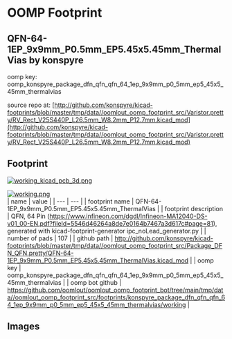 # OOMP Footprint  
## QFN-64-1EP_9x9mm_P0.5mm_EP5.45x5.45mm_ThermalVias  by konspyre  
  
oomp key: oomp_konspyre_package_dfn_qfn_qfn_64_1ep_9x9mm_p0_5mm_ep5_45x5_45mm_thermalvias  
  
source repo at: [http://github.com/konspyre/kicad-footprints/blob/master/tmp/data//oomlout_oomp_footprint_src/Varistor.pretty/RV_Rect_V25S440P_L26.5mm_W8.2mm_P12.7mm.kicad_mod](http://github.com/konspyre/kicad-footprints/blob/master/tmp/data//oomlout_oomp_footprint_src/Varistor.pretty/RV_Rect_V25S440P_L26.5mm_W8.2mm_P12.7mm.kicad_mod)  
## Footprint  
  
[![working_kicad_pcb_3d.png](working_kicad_pcb_3d_600.png)](working_kicad_pcb_3d.png)  
  
[![working.png](working_600.png)](working.png)  
| name | value | 
| --- | --- | 
| footprint name | QFN-64-1EP_9x9mm_P0.5mm_EP5.45x5.45mm_ThermalVias | 
| footprint description | QFN, 64 Pin (https://www.infineon.com/dgdl/Infineon-MA12040-DS-v01_00-EN.pdf?fileId=5546d46264a8de7e0164b7467a3d617c#page=81), generated with kicad-footprint-generator ipc_noLead_generator.py | 
| number of pads | 107 | 
| github path | http://github.com/konspyre/kicad-footprints/blob/master/tmp/data//oomlout_oomp_footprint_src/Package_DFN_QFN.pretty/QFN-64-1EP_9x9mm_P0.5mm_EP5.45x5.45mm_ThermalVias.kicad_mod | 
| oomp key | oomp_konspyre_package_dfn_qfn_qfn_64_1ep_9x9mm_p0_5mm_ep5_45x5_45mm_thermalvias | 
| oomp bot github | https://github.com/oomlout/oomlout_oomp_footprint_bot/tree/main/tmp/data//oomlout_oomp_footprint_src/footprints/konspyre_package_dfn_qfn_qfn_64_1ep_9x9mm_p0_5mm_ep5_45x5_45mm_thermalvias/working | 
## Images  
